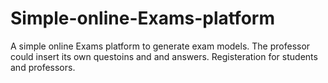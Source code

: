 # Simple-online-Exams-platform
A simple online Exams platform to generate exam models. The professor could insert its own questoins and and answers.
Registeration for students and professors.
